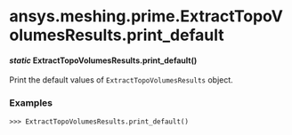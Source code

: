 # ansys.meshing.prime.ExtractTopoVolumesResults.print_default

<a id="ansys.meshing.prime.ExtractTopoVolumesResults.print_default"></a>

#### *static* ExtractTopoVolumesResults.print_default()

Print the default values of `ExtractTopoVolumesResults` object.

### Examples

```pycon
>>> ExtractTopoVolumesResults.print_default()
```

<!-- !! processed by numpydoc !! -->
